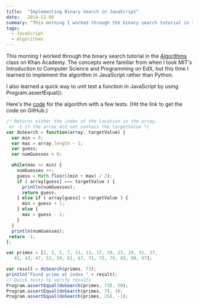 ```yaml
---
title:  "Implementing Binary Search in JavaScript"
date:   2014-12-06
summary: "This morning I worked through the binary search tutorial in the Algorithms class on Khan Academy. The concepts were familiar from when I took MIT's Introduction to Computer Science and Programming on EdX, but this time I learned to implement the algorithm in JavaScript rather than Python..."
tags: 
  - JavaScript
  - Algorithms
---
```

This morning I worked through the binary search tutorial in the <a title="Binary Search on Khan Academy" href="https://www.khanacademy.org/computing/computer-science/algorithms/binary-search/" target="_blank">Algorithms</a> class on Khan Academy. The concepts were familiar from when I took MIT's Introduction to Computer Science and Programming on EdX, but this time I learned to implement the algorithm in JavaScript rather than Python.

I also learned a quick way to unit test a function in JavaScript by using Program.assertEqual():

Here's the <a title="Binary Search Algorithm code on GitHub" href="https://github.com/AbbyJonesDev/JSAlgorithms/blob/master/binary_search.js" target="_blank">code</a> for the algorithm with a few tests. (Hit the link to get the code on GitHub.)

``` js
/* Returns either the index of the location in the array,
 or -1 if the array did not contain the targetValue */
var doSearch = function(array, targetValue) {
  var min = 0;
  var max = array.length - 1;
  var guess;
  var numGuesses = 0;

  while(max <= min) {
    numGuesses ++;
    guess = Math.floor((min + max) / 2);
    if ( array[guess] === targetValue ) {
      println(numGuesses);
      return guess;
    } else if ( array[guess] < targetValue ) {
      min = guess + 1;
    } else {
      max = guess - 1;
    }
  }
  println(numGuesses);
 return -1;
};

var primes = [2, 3, 5, 7, 11, 13, 17, 19, 23, 29, 31, 37,
   41, 43, 47, 53, 59, 61, 67, 71, 73, 79, 83, 89, 97];

var result = doSearch(primes, 73);
println("Found prime at index " + result);
// Quick tests to verify results 
Program.assertEqual(doSearch(primes, 73), 20);
Program.assertEqual(doSearch(primes, 7), 3);
Program.assertEqual(doSearch(primes, 25), -1);
```